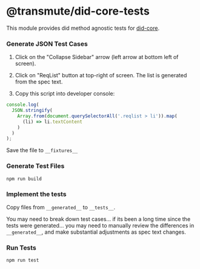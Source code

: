 # @transmute/did-core-tests

This module provides did method agnostic tests for [did-core](https://www.w3.org/TR/did-core).

### Generate JSON Test Cases

1. Click on the "Collapse Sidebar" arrow (left arrow at bottom left of screen).

2. Click on "ReqList" button at top-right of screen. The list is generated
   from the spec text.

3. Copy this script into developer console:

```js
console.log(
  JSON.stringify(
    Array.from(document.querySelectorAll('.reqlist > li')).map(
      (li) => li.textContent
    )
  )
);
```

Save the file to `__fixtures__`

### Generate Test Files

```
npm run build
```

### Implement the tests

Copy files from `__generated__` to `__tests__`.

You may need to break down test cases... if its been a long time since the tests were generated... you may need to manually review the differences in `__generated__`, and make substantial adjustments as spec text changes.

### Run Tests

```
npm run test
```
